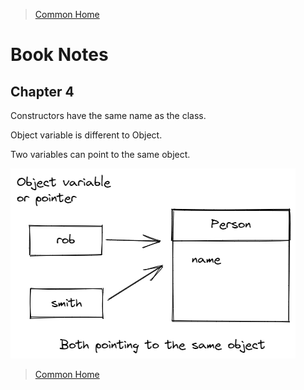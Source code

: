 >[Common Home](../README.md)
 
# Book Notes
 
## Chapter 4

Constructors have the same name as the class.

Object variable is different to Object.

Two variables can point to the same object.

![Object Variables](../assets/diagrams/ObjectVariable.png)
 

 
>[Common Home](../README.md)